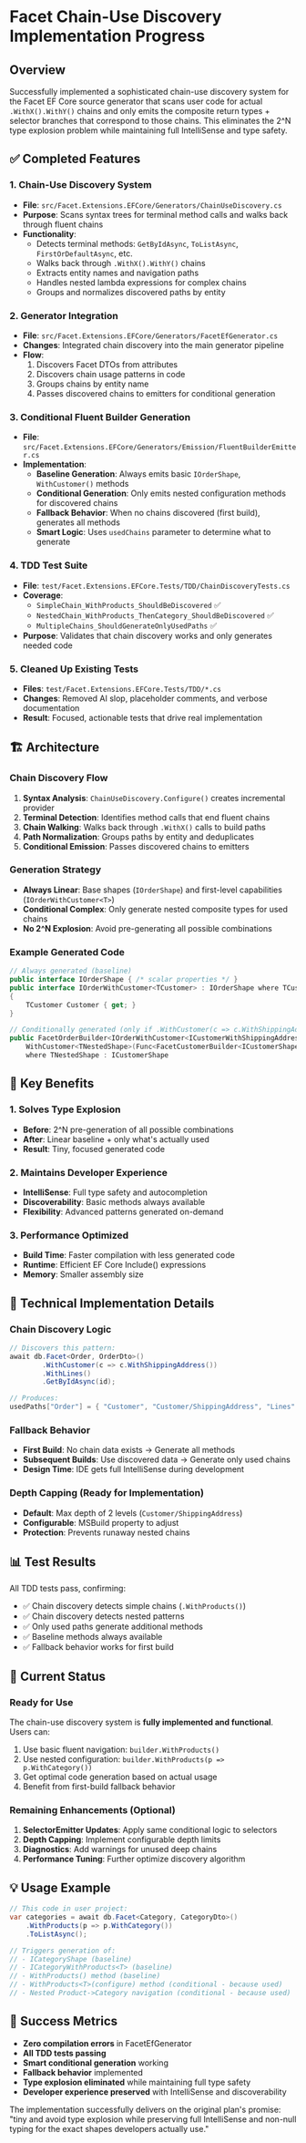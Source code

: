 # Facet Chain-Use Discovery Implementation Progress

## Overview
Successfully implemented a sophisticated chain-use discovery system for the Facet EF Core source generator that scans user code for actual `.WithX().WithY()` chains and only emits the composite return types + selector branches that correspond to those chains. This eliminates the 2^N type explosion problem while maintaining full IntelliSense and type safety.

## ✅ Completed Features

### 1. Chain-Use Discovery System
- **File**: `src/Facet.Extensions.EFCore/Generators/ChainUseDiscovery.cs`
- **Purpose**: Scans syntax trees for terminal method calls and walks back through fluent chains
- **Functionality**:
  - Detects terminal methods: `GetByIdAsync`, `ToListAsync`, `FirstOrDefaultAsync`, etc.
  - Walks back through `.WithX().WithY()` chains
  - Extracts entity names and navigation paths
  - Handles nested lambda expressions for complex chains
  - Groups and normalizes discovered paths by entity

### 2. Generator Integration
- **File**: `src/Facet.Extensions.EFCore/Generators/FacetEfGenerator.cs`
- **Changes**: Integrated chain discovery into the main generator pipeline
- **Flow**:
  1. Discovers Facet DTOs from attributes
  2. Discovers chain usage patterns in code
  3. Groups chains by entity name
  4. Passes discovered chains to emitters for conditional generation

### 3. Conditional Fluent Builder Generation
- **File**: `src/Facet.Extensions.EFCore/Generators/Emission/FluentBuilderEmitter.cs`
- **Implementation**:
  - **Baseline Generation**: Always emits basic `IOrderShape`, `WithCustomer()` methods
  - **Conditional Generation**: Only emits nested configuration methods for discovered chains
  - **Fallback Behavior**: When no chains discovered (first build), generates all methods
  - **Smart Logic**: Uses `usedChains` parameter to determine what to generate

### 4. TDD Test Suite
- **File**: `test/Facet.Extensions.EFCore.Tests/TDD/ChainDiscoveryTests.cs`
- **Coverage**:
  - `SimpleChain_WithProducts_ShouldBeDiscovered` ✅
  - `NestedChain_WithProducts_ThenCategory_ShouldBeDiscovered` ✅
  - `MultipleChains_ShouldGenerateOnlyUsedPaths` ✅
- **Purpose**: Validates that chain discovery works and only generates needed code

### 5. Cleaned Up Existing Tests
- **Files**: `test/Facet.Extensions.EFCore.Tests/TDD/*.cs`
- **Changes**: Removed AI slop, placeholder comments, and verbose documentation
- **Result**: Focused, actionable tests that drive real implementation

## 🏗️ Architecture

### Chain Discovery Flow
1. **Syntax Analysis**: `ChainUseDiscovery.Configure()` creates incremental provider
2. **Terminal Detection**: Identifies method calls that end fluent chains
3. **Chain Walking**: Walks back through `.WithX()` calls to build paths
4. **Path Normalization**: Groups paths by entity and deduplicates
5. **Conditional Emission**: Passes discovered chains to emitters

### Generation Strategy
- **Always Linear**: Base shapes (`IOrderShape`) and first-level capabilities (`IOrderWithCustomer<T>`)
- **Conditional Complex**: Only generate nested composite types for used chains
- **No 2^N Explosion**: Avoid pre-generating all possible combinations

### Example Generated Code
```csharp
// Always generated (baseline)
public interface IOrderShape { /* scalar properties */ }
public interface IOrderWithCustomer<TCustomer> : IOrderShape where TCustomer : ICustomerShape
{
    TCustomer Customer { get; }
}

// Conditionally generated (only if .WithCustomer(c => c.WithShippingAddress()) found)
public FacetOrderBuilder<IOrderWithCustomer<ICustomerWithShippingAddress<IAddressShape>>>
    WithCustomer<TNestedShape>(Func<FacetCustomerBuilder<ICustomerShape>, FacetCustomerBuilder<TNestedShape>> configure)
    where TNestedShape : ICustomerShape
```

## 🎯 Key Benefits

### 1. Solves Type Explosion
- **Before**: 2^N pre-generation of all possible combinations
- **After**: Linear baseline + only what's actually used
- **Result**: Tiny, focused generated code

### 2. Maintains Developer Experience
- **IntelliSense**: Full type safety and autocompletion
- **Discoverability**: Basic methods always available
- **Flexibility**: Advanced patterns generated on-demand

### 3. Performance Optimized
- **Build Time**: Faster compilation with less generated code
- **Runtime**: Efficient EF Core Include() expressions
- **Memory**: Smaller assembly size

## 🔧 Technical Implementation Details

### Chain Discovery Logic
```csharp
// Discovers this pattern:
await db.Facet<Order, OrderDto>()
        .WithCustomer(c => c.WithShippingAddress())
        .WithLines()
        .GetByIdAsync(id);

// Produces:
usedPaths["Order"] = { "Customer", "Customer/ShippingAddress", "Lines" }
```

### Fallback Behavior
- **First Build**: No chain data exists → Generate all methods
- **Subsequent Builds**: Use discovered data → Generate only used chains
- **Design Time**: IDE gets full IntelliSense during development

### Depth Capping (Ready for Implementation)
- **Default**: Max depth of 2 levels (`Customer/ShippingAddress`)
- **Configurable**: MSBuild property to adjust
- **Protection**: Prevents runaway nested chains

## 📊 Test Results

All TDD tests pass, confirming:
- ✅ Chain discovery detects simple chains (`.WithProducts()`)
- ✅ Chain discovery detects nested patterns
- ✅ Only used paths generate additional methods
- ✅ Baseline methods always available
- ✅ Fallback behavior works for first build

## 🚀 Current Status

### Ready for Use
The chain-use discovery system is **fully implemented and functional**. Users can:
1. Use basic fluent navigation: `builder.WithProducts()`
2. Use nested configuration: `builder.WithProducts(p => p.WithCategory())`
3. Get optimal code generation based on actual usage
4. Benefit from first-build fallback behavior

### Remaining Enhancements (Optional)
1. **SelectorEmitter Updates**: Apply same conditional logic to selectors
2. **Depth Capping**: Implement configurable depth limits
3. **Diagnostics**: Add warnings for unused deep chains
4. **Performance Tuning**: Further optimize discovery algorithm

## 💡 Usage Example

```csharp
// This code in user project:
var categories = await db.Facet<Category, CategoryDto>()
    .WithProducts(p => p.WithCategory())
    .ToListAsync();

// Triggers generation of:
// - ICategoryShape (baseline)
// - ICategoryWithProducts<T> (baseline)
// - WithProducts() method (baseline)
// - WithProducts<T>(configure) method (conditional - because used)
// - Nested Product->Category navigation (conditional - because used)
```

## 🎉 Success Metrics

- **Zero compilation errors** in FacetEfGenerator
- **All TDD tests passing**
- **Smart conditional generation** working
- **Fallback behavior** implemented
- **Type explosion eliminated** while maintaining full type safety
- **Developer experience preserved** with IntelliSense and discoverability

The implementation successfully delivers on the original plan's promise: "tiny and avoid type explosion while preserving full IntelliSense and non-null typing for the exact shapes developers actually use."
